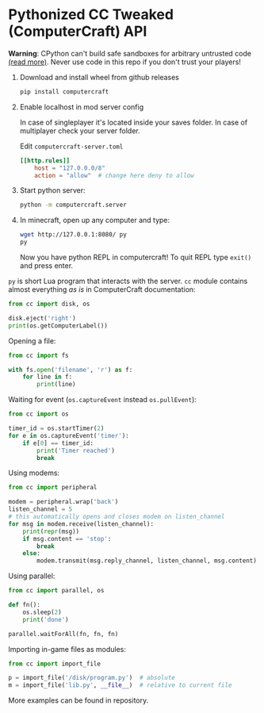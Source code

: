 # Pythonized CC Tweaked (ComputerCraft) API

**Warning**: CPython can't build safe sandboxes for arbitrary untrusted code
[(read more)](https://nedbatchelder.com/blog/201206/eval_really_is_dangerous.html).
Never use code in this repo if you don't trust your players!

1. Download and install wheel from github releases

    ```sh
    pip install computercraft
    ```

2. Enable localhost in mod server config

    In case of singleplayer it's located inside your saves folder.
    In case of multiplayer check your server folder.

    Edit `computercraft-server.toml`

    ```toml
    [[http.rules]]
		host = "127.0.0.0/8"
		action = "allow"  # change here deny to allow
    ```

3. Start python server:

    ```sh
    python -m computercraft.server
    ```

4. In minecraft, open up any computer and type:

    ```sh
    wget http://127.0.0.1:8080/ py
    py
    ```

    Now you have python REPL in computercraft!
    To quit REPL type `exit()` and press enter.

`py` is short Lua program that interacts with the server.
`cc` module contains almost everything *as is* in ComputerCraft documentation:

```python
from cc import disk, os

disk.eject('right')
print(os.getComputerLabel())
```

Opening a file:

```python
from cc import fs

with fs.open('filename', 'r') as f:
    for line in f:
        print(line)
```

Waiting for event (`os.captureEvent` instead `os.pullEvent`):

```python
from cc import os

timer_id = os.startTimer(2)
for e in os.captureEvent('timer'):
    if e[0] == timer_id:
        print('Timer reached')
        break
```

Using modems:

```python
from cc import peripheral

modem = peripheral.wrap('back')
listen_channel = 5
# this automatically opens and closes modem on listen_channel
for msg in modem.receive(listen_channel):
    print(repr(msg))
    if msg.content == 'stop':
        break
    else:
        modem.transmit(msg.reply_channel, listen_channel, msg.content)
```

Using parallel:

```python
from cc import parallel, os

def fn():
    os.sleep(2)
    print('done')

parallel.waitForAll(fn, fn, fn)
```

Importing in-game files as modules:

```python
from cc import import_file

p = import_file('/disk/program.py')  # absolute
m = import_file('lib.py', __file__)  # relative to current file
```

More examples can be found in repository.
